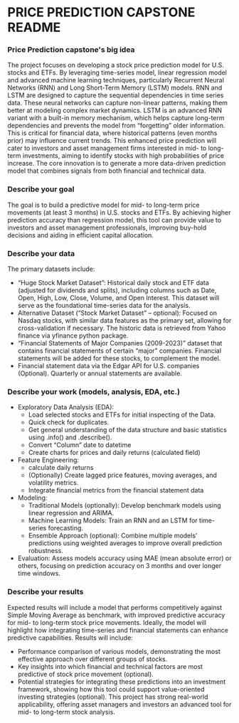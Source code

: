 # PRICE PREDICTION CAPSTONE README

### Price Prediction capstone's big idea
The project focuses on developing a stock price prediction model for U.S. stocks and ETFs. By leveraging time-series model, linear regression model and advanced machine learning techniques, particularly Recurrent Neural Networks (RNN) and Long Short-Term Memory (LSTM) models. RNN and LSTM are designed to capture the sequential dependencies in time series data. These neural networks can capture non-linear patterns, making them better at modeling complex market dynamics. LSTM is an advanced RNN variant with a built-in memory mechanism, which helps capture long-term dependencies and prevents the model from “forgetting” older information. This is critical for financial data, where historical patterns (even months prior) may influence current trends.
This enhanced price prediction will cater to investors and asset management firms interested in mid- to long-term investments, aiming to identify stocks with high probabilities of price increase. The core innovation is to generate a more data-driven prediction model that combines signals from both financial and technical data.

### Describe your goal
The goal is to build a predictive model for mid- to long-term price movements (at least 3 months) in U.S. stocks and ETFs. By achieving higher prediction accuracy than regression model, this tool can provide value to investors and asset management professionals, improving buy-hold decisions and aiding in efficient capital allocation.
### Describe your data
The primary datasets include:
*	“Huge Stock Market Dataset”: Historical daily stock and ETF data (adjusted for dividends and splits), including columns such as Date, Open, High, Low, Close, Volume, and Open Interest. This dataset will serve as the foundational time-series data for the analysis.
*	Alternative Dataset (“Stock Market Dataset” – optional): Focused on Nasdaq stocks, with similar data features as the primary set, allowing for cross-validation if necessary. The historic data is retrieved from Yahoo finance via yfinance python package.
*	“Financial Statements of Major Companies (2009-2023)” dataset that contains financial statements of certain “major” companies. Financial statements will be added for these stocks, to complement the model. 
*	Financial statement data via the Edgar API for U.S. companies (Optional). Quarterly or annual statements are available. 

### Describe your work (models, analysis, EDA, etc.)
*	Exploratory Data Analysis (EDA): 
	-	Load selected stocks and ETFs for initial inspecting of the Data.
	-	Quick check for duplicates.
	-	Get general understanding of the data structure and basic statistics using .info() and .describe().
	-	Convert “Column” date to datetime
	-	Create charts for prices and daily returns (calculated field)
*	Feature Engineering:
	-	calculate daily returns
	-	(Optionally) Create lagged price features, moving averages, and volatility metrics.
	-	Integrate financial metrics from the financial statement data
*	Modeling:
	-	Traditional Models (optionally): Develop benchmark models using linear regression and ARIMA.
	-	Machine Learning Models: Train an RNN and an LSTM for time-series forecasting.
	-	Ensemble Approach (optional): Combine multiple models' predictions using weighted averages to improve overall prediction robustness.
*	Evaluation: Assess models accuracy using MAE (mean absolute error) or others, focusing on prediction accuracy on 3 months and over longer time windows.

### Describe your results
Expected results will include a model that performs competitively against Simple Moving Average as benchmark, with improved predictive accuracy for mid- to long-term stock price movements. Ideally, the model will highlight how integrating time-series and financial statements can enhance predictive capabilities. Results will include:
*	Performance comparison of various models, demonstrating the most effective approach over different groups of stocks.
*	Key insights into which financial and technical factors are most predictive of stock price movement (optional).
*	Potential strategies for integrating these predictions into an investment framework, showing how this tool could support value-oriented investing strategies (optional).
This project has strong real-world applicability, offering asset managers and investors an advanced tool for mid- to long-term stock analysis.
